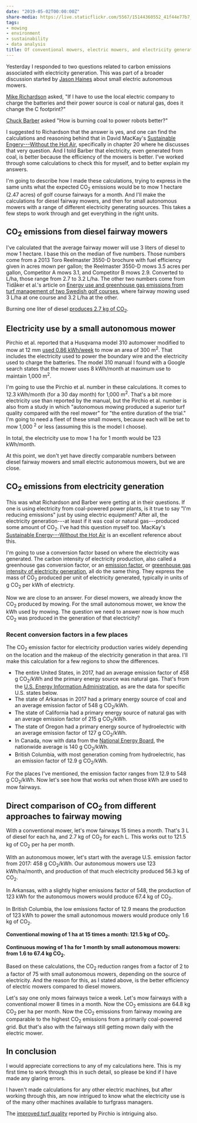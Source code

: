 ```yaml
---
date: "2019-05-02T00:00:00Z"
share-media: https://live.staticflickr.com/5567/15144360552_41f44e77b7_b_d.jpg
tags:
- mowing
- environment
- sustainability
- data analysis
title: Of conventional mowers, electric mowers, and electricity generation
---
```


Yesterday I responded to two questions related to carbon emissions associated with electricity generation. This was part of a broader discussion started by [Jason Haines](https://twitter.com/PenderSuper) about small electric autonomous mowers.

[Mike Richardson](https://twitter.com/ArkansasTurf) asked, "If I have to use the local electric company to charge the batteries and their power source is coal or natural gas, does it change the C footprint?"

[Chuck Barber](https://twitter.com/chuck_stccc) asked "How is burning coal to power robots better?"

I suggested to Richardson that the answer is yes, and one can find the calculations and reasoning behind that in David MacKay's [Sustainable Engery---Without the Hot Air](http://withouthotair.com/), specifically in chapter 20 where he discusses that very question. And I told Barber that electricity, even generated from coal, is better because the efficiency of the mowers is better. I've worked through some calculations to check this for myself, and to better explain my answers.

I'm going to describe how I made these calculations, trying to express in the same units what the expected CO<sub>2</sub> emissions would be to mow 1 hectare (2.47 acres) of golf course fairways for a month. And I'll make the calculations for diesel fairway mowers, and then for small autonomous mowers with a range of different electricity generating sources. This takes a few steps to work through and get everything in the right units.

## CO<sub>2</sub> emissions from diesel fairway mowers

I've calculated that the average fairway mower will use 3 liters of diesel to mow 1 hectare. I base this on the median of five numbers. Those numbers come from a 2013 Toro Reelmaster 3550-D brochure with fuel efficiency given in acres mown per gallon; the Reelmaster 3550-D mows 3.5 acres per gallon, Competitor A mows 3.1, and Competitor B mows 2.9. Converted to L/ha, those range from 2.7 to 3.2 L/ha. The other two numbers come from Tidåker et al.'s article on [Energy use and greenhouse gas emissions from turf management of two Swedish golf courses](https://doi.org/10.1016/j.ufug.2016.11.009), where fairway mowing used 3 L/ha at one course and 3.2 L/ha at the other.

Burning one liter of diesel [produces 2.7 kg of CO<sub>2</sub>](https://www.epa.gov/energy/greenhouse-gases-equivalencies-calculator-calculations-and-references).

## Electricity use by a small autonomous mower

Pirchio et al. reported that a Husqvarna model 310 automower modified to mow at 12 mm [used 0.86 kWh/week](https://journals.ashs.org/horttech/view/journals/horttech/28/4/article-p509.xml) to mow an area of 300 m<sup>2</sup>. That includes the electricity used to power the boundary wire and the electricity used to charge the batteries. The model 310 manual I found with a Google search states that the mower uses 8 kWh/month at maximum use to maintain 1,000 m<sup>2</sup>. 

I'm going to use the Pirchio et al. number in these calculations. It comes to 12.3 kWh/month (for a 30 day month) for 1,000 m<sup>2</sup>. That's a bit more electricity use than reported by the manual, but the Pirchio et al. number is also from a study in which "autonomous mowing produced a superior turf quality compared with the reel mower" for "the entire duration of the trial." I'm going to need a fleet of these small mowers, because each will be set to mow 1,000 <sup>2</sup> or less (assuming this is the model I choose).

In total, the electricity use to mow 1 ha for 1 month would be 123 kWh/month. 

At this point, we don't yet have directly comparable numbers between diesel fairway mowers and small electric autonomous mowers, but we are close. 

## CO<sub>2</sub> emissions from electricity generation

This was what Richardson and Barber were getting at in their questions. If one is using electricity from coal-powered power plants, is it true to say "I'm reducing emissions" just by using electric equipment? After all, the electricity generation---at least if it was coal or natural gas---produced some amount of CO<sub>2</sub>. I've had this question myself too. MacKay's [Sustainable Energy---Without the Hot Air](http://withouthotair.com/) is an excellent reference about this.

I'm going to use a conversion factor based on where the electricity was generated. The carbon intensity of electricity production, also called a greenhouse gas conversion factor, or an [emission factor](https://www.epa.gov/energy/greenhouse-gases-equivalencies-calculator-calculations-and-references), or [greenhouse gas intensity of electricity generation](https://www.neb-one.gc.ca/nrg/sttstc/lctrct/rprt/2017cndrnwblpwr/ghgmssn-eng.html), all do the same thing. They express the mass of CO<sub>2</sub> produced per unit of electricity generated, typically in units of g CO<sub>2</sub> per kWh of electricty.

Now we are close to an answer. For diesel mowers, we already know the CO<sub>2</sub> produced by mowing. For the small autonomous mower, we know the kWh used by mowing. The question we need to answer now is how much CO<sub>2</sub> was produced in the generation of that electricity?

### Recent conversion factors in a few places

The CO<sub>2</sub> emission factor for electricity production varies widely depending on the location and the makeup of the electricity generation in that area. I'll make this calculation for a few regions to show the differences.

* The entire United States, in 2017, had an average emission factor of 458 g CO<sub>2</sub>/kWh and the primary energy source was natural gas. That's from the [U.S. Energy Information Administration](https://www.eia.gov/electricity/state/unitedstates/), as are the data for specific U.S. states below. 
* The state of Arkansas in 2017 had a primary energy source of coal and an average emission factor of 548 g CO<sub>2</sub>/kWh.
* The state of California had a primary energy source of natural gas with an average emission factor of 215 g CO<sub>2</sub>/kWh.
* The state of Oregon had a primary energy source of hydroelectric with an average emission factor of 127 g CO<sub>2</sub>/kWh.
* In Canada, now with data from the [National Energy Board](https://www.neb-one.gc.ca/nrg/sttstc/lctrct/rprt/2017cndrnwblpwr/ghgmssn-eng.html), the nationwide average is 140 g CO<sub>2</sub>/kWh. 
* British Columbia, with most generation coming from hydroelectric, has an emission factor of 12.9 g CO<sub>2</sub>/kWh.

For the places I've mentioned, the emission factor ranges from 12.9 to 548 g CO<sub>2</sub>/kWh. Now let's see how that works out when those kWh are used to mow fairways.

## Direct comparison of CO<sub>2</sub> from different approaches to fairway mowing

With a conventional mower, let's mow fairways 15 times a month. That's 3 L of diesel for each ha, and 2.7 kg of CO<sub>2</sub> for each L. This works out to 121.5 kg of CO<sub>2</sub> per ha per month.

With an autonomous mower, let's start with the average U.S. emission factor from 2017: 458 g CO<sub>2</sub>/kWh. Our autonomous mowers use 123 kWh/ha/month, and production of that much electricity produced 56.3 kg of CO<sub>2</sub>.

In Arkansas, with a slightly higher emissions factor of 548, the production of 123 kWh for the autonomous mowers would produce 67.4 kg of CO<sub>2</sub>.

In British Columbia, the low emissions factor of 12.9 means the production of 123 kWh to power the small autonomous mowers would produce only 1.6 kg of CO<sub>2</sub>.

**Conventional mowing of 1 ha at 15 times a month: 121.5 kg of CO<sub>2</sub>.**

**Continuous mowing of 1 ha for 1 month by small autonomous mowers: from 1.6 to 67.4 kg CO<sub>2</sub>.**

Based on these calculations, the CO<sub>2</sub> reduction ranges from a factor of 2 to a factor of 75 with small autonomous mowers, depending on the source of electricity. And the reason for this, as I stated above, is the better efficiency of electric mowers compared to diesel mowers.

Let's say one only mows fairways twice a week. Let's mow fairways with a conventional mower 8 times in a month. Now the CO<sub>2</sub> emissions are 64.8 kg CO<sub>2</sub> per ha per month. Now the CO<sub>2</sub> emissions from fairway mowing are comparable to the highest CO<sub>2</sub> emissions from a primarily coal-powered grid. But that's also with the fairways still getting mown daily with the electric mower.

## In conclusion

I would appreciate corrections to any of my calculations here. This is my first time to work through this in such detail, so please be kind if I have made any glaring errors. 

I haven't made calculations for any other electric machines, but after working through this, am now intrigued to know what the electricity use is of the many other machines available to turfgrass managers.

The [improved turf quality](https://www.asianturfgrass.com/2018-12-08-produced-higher-quality-turf-autonomous/) reported by Pirchio is intriguing also.












